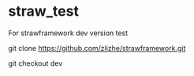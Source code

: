# straw_test
For strawframework dev version test

git clone https://github.com/zlizhe/strawframework.git 

git checkout dev
